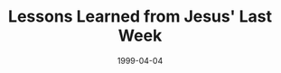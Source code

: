 ---
layout: message
category: message
series: "Dead Man Walking"
title: "Lessons Learned from Jesus' Last Week "
date: 1999-04-04
message_id: 400
---